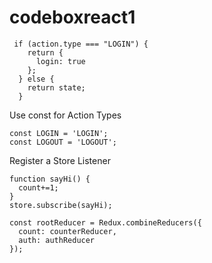 # codeboxreact1
```
 if (action.type === "LOGIN") {
    return {
      login: true
    };
  } else {
    return state;
  }
```
Use const for Action Types
```
const LOGIN = 'LOGIN';
const LOGOUT = 'LOGOUT';
```
Register a Store Listener
```
function sayHi() {
  count+=1;
}
store.subscribe(sayHi);
```

```
const rootReducer = Redux.combineReducers({
  count: counterReducer,
  auth: authReducer
});
```
